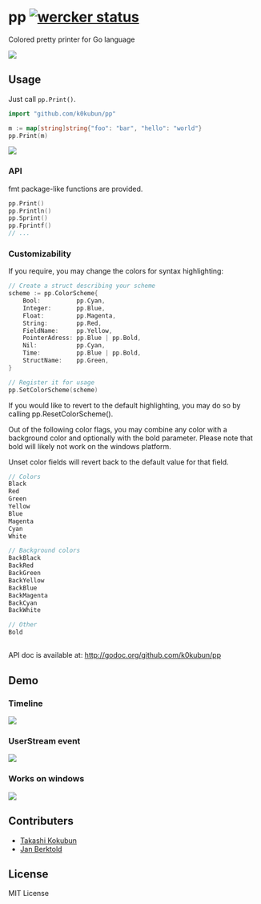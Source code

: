 # pp [![wercker status](https://app.wercker.com/status/6934c847631da2cf672e559f927a90b2/s "wercker status")](https://app.wercker.com/project/bykey/6934c847631da2cf672e559f927a90b2)

Colored pretty printer for Go language

![](http://i.gyazo.com/d3253ae839913b7239a7229caa4af551.png)

## Usage

Just call `pp.Print()`.

```go
import "github.com/k0kubun/pp"

m := map[string]string{"foo": "bar", "hello": "world"}
pp.Print(m)
```

![](http://i.gyazo.com/0d08376ed2656257627f79626d5e0cde.png)

### API

fmt package-like functions are provided.

```go
pp.Print()
pp.Println()
pp.Sprint()
pp.Fprintf()
// ...
```

### Customizability

If you require, you may change the colors for syntax highlighting:

```go
// Create a struct describing your scheme
scheme := pp.ColorScheme{
	Bool:          pp.Cyan,
	Integer:       pp.Blue,
	Float:         pp.Magenta,
	String:        pp.Red,
	FieldName:     pp.Yellow,
	PointerAdress: pp.Blue | pp.Bold,
	Nil:           pp.Cyan,
	Time:          pp.Blue | pp.Bold,
	StructName:    pp.Green,
}

// Register it for usage
pp.SetColorScheme(scheme)
```

If you would like to revert to the default highlighting, you may do so by calling pp.ResetColorScheme().

Out of the following color flags, you may combine any color with a background color and optionally with the bold parameter. Please note that bold will likely not work on the windows platform.

Unset color fields will revert back to the default value for that field.

```go
// Colors
Black
Red
Green
Yellow
Blue
Magenta
Cyan
White

// Background colors
BackBlack
BackRed
BackGreen
BackYellow
BackBlue
BackMagenta
BackCyan
BackWhite

// Other
Bold
```

##
API doc is available at: http://godoc.org/github.com/k0kubun/pp

## Demo

### Timeline

![](http://i.gyazo.com/a8adaeec965db943486e35083cf707f2.png)

### UserStream event

![](http://i.gyazo.com/1e88915b3a6a9129f69fb5d961c4f079.png)

### Works on windows

![](http://i.gyazo.com/ab791997a980f1ab3ee2a01586efdce6.png)

## Contributers
- [Takashi Kokubun](https://github.com/k0kubun)
- [Jan Berktold](https://github.com/JanBerktold)

## License

MIT License
